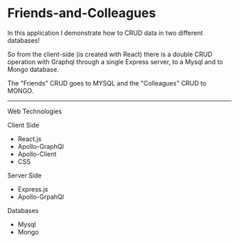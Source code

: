 # Friends-and-Colleagues

In this application I demonstrate how to CRUD data in two different databases!

So from the client-side (is created with React) there is a double CRUD operation 
with Graphql through a single Express server, to a Mysql and to Mongo database. 

The "Friends" CRUD goes to MYSQL and the "Colleagues" CRUD to MONGO.

-----------------------------------

Web Technologies

Client Side
- React.js
- Apollo-GraphQl
- Apollo-Client
- CSS

Server Side
- Express.js
- Apollo-GrpahQl

Databases

- Mysql
- Mongo

